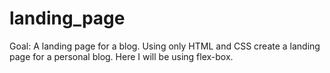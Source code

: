 # landing_page
Goal: A landing page for a blog.
Using only HTML and CSS create a landing page for a personal blog.
Here I will be using flex-box.
